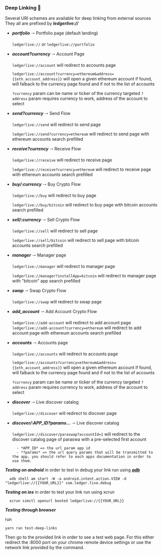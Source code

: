 ### Deep Linking 🔗

Several URI schemes are available for deep linking from external sources
They all are prefixed by **_ledgerlive://_**

- **_portfolio_** 🠒 Portfolio page (default landing)

  `ledgerlive://` _or_ `ledgerlive://portfolio`

- **_account?currency_** 🠒 Account Page

  `ledgerlive://account` will redirect to accounts page

  `ledgerlive://account?currency=ethereum&address={{eth_account_address}}` will open a given ethereum account if found, will falback to the currency page found and if not to the list of accounts

  `?currency` param can be name or ticker of the currency targeted
  `?address` param requires currency to work, address of the account to select

- **_send?currency_** 🠒 Send Flow

  `ledgerlive://send` will redirect to send page

  `ledgerlive://send?currency=ethereum` will redirect to send page with ethereum accounts search prefilled

- **_receive?currency_** 🠒 Receive Flow

  `ledgerlive://receive` will redirect to receive page

  `ledgerlive://receive?currency=ethereum` will redirect to receive page with ethereum accounts search prefilled

- **_buy/:currency_** 🠒 Buy Crypto Flow

  `ledgerlive://buy` will redirect to buy page

  `ledgerlive://buy/bitcoin` will redirect to buy page with bitcoin accounts search prefilled

- **_sell/:currency_** 🠒 Sell Crypto Flow

  `ledgerlive://sell` will redirect to sell page

  `ledgerlive://sell/bitcoin` will redirect to sell page with bitcoin accounts search prefilled

- **_manager_** 🠒 Manager page

  `ledgerlive://manager` will redirect to manager page

  `ledgerlive://manager?installApp=bitcoin` will redirect to manager page with "bitcoin" app search prefilled

- **_swap_** 🠒 Swap Crypto Flow

  `ledgerlive://swap` will redirect to swap page

- **_add_account_** 🠒 Add Account Crypto Flow

  `ledgerlive://add-account` will redirect to add account page
  `ledgerlive://add-account?currency=ethereum` will redirect to add account page with ethereum accounts search prefilled

- **_accounts_** 🠒 Accounts page

  `ledgerlive://accounts` will redirect to accounts page

  `ledgerlive://accounts?currency=ethereum&address={{eth_account_address}}` will open a given ethereum account if found, will falback to the currency page found and if not to the list of accounts

  `?currency` param can be name or ticker of the currency targeted
  `?address` param requires currency to work, address of the account to select

- **_discover_** 🠒 Live discover catalog

  `ledgerlive://discover` will redirect to discover page

- **_discover/:APP_ID?params..._** 🠒 Live discover catalog

  `ledgerlive://discover/paraswap?accountId=1` will redirect to the discover catalog page of paraswa with a pre-selected first account

        - *APP_ID* => the url param app id
        - *?params* => the url query params that will be transmitted to the app, you should refer to each apps documentation in order to use them.

**_Testing on android_** in order to test in debug your link run using [**_adb_**](https://developer.android.com/training/app-links/deep-linking#testing-filters)

```
  adb shell am start -W -a android.intent.action.VIEW -d "ledgerlive://{{YOUR_URL}}" com.ledger.live.debug
```

**_Testing on ios_** in order to test your link run using xcrun

```
  xcrun simctl openurl booted ledgerlive://{{YOUR_URL}}
```

**_Testing through browser_**

run

```
yarn run test-deep-links
```

Then go to the provided link in order to see a test web page.
For this either redirect the :8000 port on your chrome remote device settings or use the network link provided by the command.
